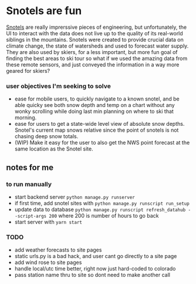 # Snotels are fun
[Snotels](https://en.wikipedia.org/wiki/SNOTEL) are really imprerssive pieces of engineering, but unfortunately, 
the UI to interact with the data does not live up to the quality of its real-world 
siblings in the mountains. Snotels were created to provide crucial data on climate change, the state of
watersheds and used to forecast water supply. They are also used by skiers, for a less important, but more fun goal
of finding the best areas to ski tour so what if we used the amazing data from these remote sensors, and just conveyed the information in a way more geared for skiers?

###  user objectives I'm seeking to solve
* ease for mobile users, to quickly navigate to a known snotel, and be able
quicky see both snow depth and temp on a chart without any wonky scrolling
while doing last min planning on where to ski that morning.
* ease for users to get a state-wide level view of absolute snow depths.
Snotel's current map snows relative since the point of snotels is not chasing
deep snow totals.
* (WIP) Make it easy for the user to also get the NWS point forecast at the same
location as the Snotel site.


## notes for me

### to run manually
* start backend server `python manage.py runserver`
* if first time, add snotel sites with `python manage.py runscript run_setup`
* update data to database `python manage.py runscript refresh_datahub --script-args 200` where 200 is number of hours to go back
* start server with `yarn start`


### TODO
* add weather forecasts to site pages
* static urls.py is a bad hack, and user cant go directly to a site page
* add wind rose to site pages
* handle local/utc time better, right now just hard-coded to colorado
* pass station name thru to site so dont need to make another call
